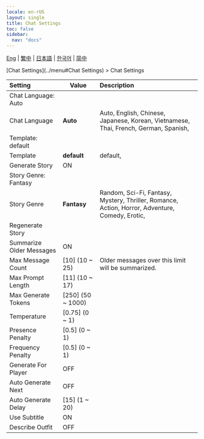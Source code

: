 ```yaml
---
locale: en-rUS
layout: single
title: Chat Settings
toc: false
sidebar:
  nav: "docs"
---
```

[Eng](/dancexr/menu/2025.4/chat/chat_settings) | [繁中](/tw/dancexr/menu/2025.4/chat/chat_settings) | [日本語](/jp/dancexr/menu/2025.4/chat/chat_settings) | [한국어](/kr/dancexr/menu/2025.4/chat/chat_settings) | [简中](/zh/dancexr/menu/2025.4/chat/chat_settings)

[Chat Settings](../menu#Chat Settings) > Chat Settings



| Setting | Value | Description |
| :--- | --- | :--- |
| Chat Language: Auto || 
| Chat Language | **Auto** | Auto, English, Chinese, Japanese, Korean, Vietnamese, Thai, French, German, Spanish,  |
| Template: default || 
| Template | **default** | default,  |
| Generate Story | ON | 
| Story Genre: Fantasy || 
| Story Genre | **Fantasy** | Random, Sci-Fi, Fantasy, Mystery, Thriller, Romance, Action, Horror, Adventure, Comedy, Erotic,  |
| Regenerate Story || 
| Summarize Older Messages | ON | 
| Max Message Count | [10] (10 ~ 25) | Older messages over this limit will be summarized.
| Max Prompt Length | [11] (10 ~ 17) | 
| Max Generate Tokens | [250] (50 ~ 1000) | 
| Temperature | [0.75] (0 ~ 1) | 
| Presence Penalty | [0.5] (0 ~ 1) | 
| Frequency Penalty | [0.5] (0 ~ 1) | 
| Generate For Player | OFF | 
| Auto Generate Next | OFF | 
| Auto Generate Delay | [15] (1 ~ 20) | 
| Use Subtitle | ON | 
| Describe Outfit | OFF | 
